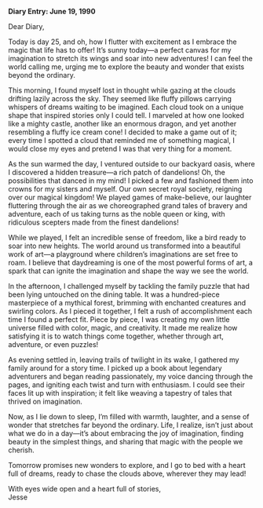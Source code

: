 
**Diary Entry: June 19, 1990**

Dear Diary,

Today is day 25, and oh, how I flutter with excitement as I embrace the magic that life has to offer! It’s sunny today—a perfect canvas for my imagination to stretch its wings and soar into new adventures! I can feel the world calling me, urging me to explore the beauty and wonder that exists beyond the ordinary.

This morning, I found myself lost in thought while gazing at the clouds drifting lazily across the sky. They seemed like fluffy pillows carrying whispers of dreams waiting to be imagined. Each cloud took on a unique shape that inspired stories only I could tell. I marveled at how one looked like a mighty castle, another like an enormous dragon, and yet another resembling a fluffy ice cream cone! I decided to make a game out of it; every time I spotted a cloud that reminded me of something magical, I would close my eyes and pretend I was that very thing for a moment.

As the sun warmed the day, I ventured outside to our backyard oasis, where I discovered a hidden treasure—a rich patch of dandelions! Oh, the possibilities that danced in my mind! I picked a few and fashioned them into crowns for my sisters and myself. Our own secret royal society, reigning over our magical kingdom! We played games of make-believe, our laughter fluttering through the air as we choreographed grand tales of bravery and adventure, each of us taking turns as the noble queen or king, with ridiculous scepters made from the finest dandelions!

While we played, I felt an incredible sense of freedom, like a bird ready to soar into new heights. The world around us transformed into a beautiful work of art—a playground where children’s imaginations are set free to roam. I believe that daydreaming is one of the most powerful forms of art, a spark that can ignite the imagination and shape the way we see the world.

In the afternoon, I challenged myself by tackling the family puzzle that had been lying untouched on the dining table. It was a hundred-piece masterpiece of a mythical forest, brimming with enchanted creatures and swirling colors. As I pieced it together, I felt a rush of accomplishment each time I found a perfect fit. Piece by piece, I was creating my own little universe filled with color, magic, and creativity. It made me realize how satisfying it is to watch things come together, whether through art, adventure, or even puzzles!

As evening settled in, leaving trails of twilight in its wake, I gathered my family around for a story time. I picked up a book about legendary adventurers and began reading passionately, my voice dancing through the pages, and igniting each twist and turn with enthusiasm. I could see their faces lit up with inspiration; it felt like weaving a tapestry of tales that thrived on imagination.

Now, as I lie down to sleep, I’m filled with warmth, laughter, and a sense of wonder that stretches far beyond the ordinary. Life, I realize, isn’t just about what we do in a day—it’s about embracing the joy of imagination, finding beauty in the simplest things, and sharing that magic with the people we cherish.

Tomorrow promises new wonders to explore, and I go to bed with a heart full of dreams, ready to chase the clouds above, wherever they may lead!

With eyes wide open and a heart full of stories,  
Jesse
